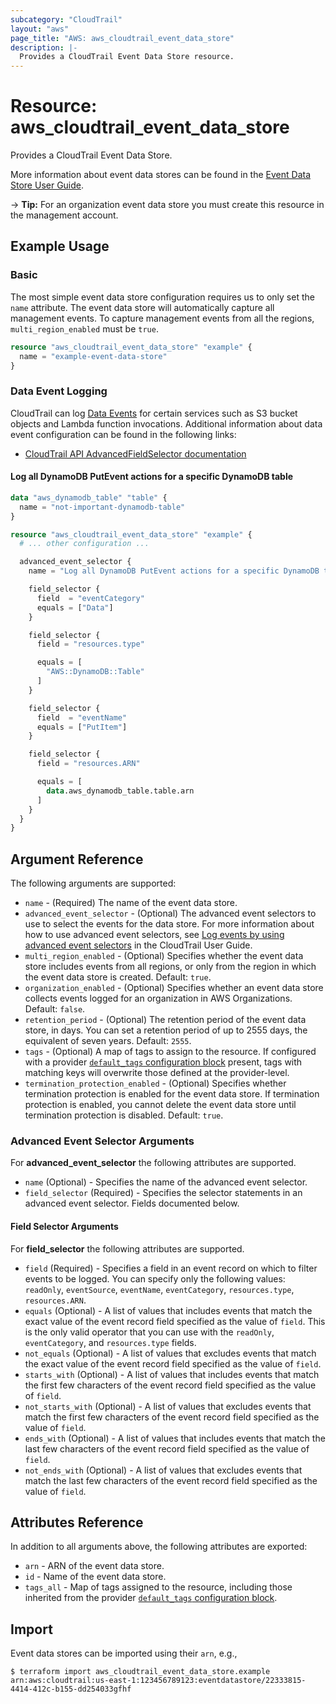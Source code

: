 ```yaml
---
subcategory: "CloudTrail"
layout: "aws"
page_title: "AWS: aws_cloudtrail_event_data_store"
description: |-
  Provides a CloudTrail Event Data Store resource.
---
```


# Resource: aws_cloudtrail_event_data_store

Provides a CloudTrail Event Data Store.

More information about event data stores can be found in the [Event Data Store User Guide](https://docs.aws.amazon.com/awscloudtrail/latest/userguide/query-event-data-store.html).

-> **Tip:** For an organization event data store you must create this resource in the management account.

## Example Usage

### Basic

The most simple event data store configuration requires us to only set the `name` attribute. The event data store will automatically capture all management events. To capture management events from all the regions, `multi_region_enabled` must be `true`.

```terraform
resource "aws_cloudtrail_event_data_store" "example" {
  name = "example-event-data-store"
}
```

### Data Event Logging

CloudTrail can log [Data Events](https://docs.aws.amazon.com/awscloudtrail/latest/userguide/logging-data-events-with-cloudtrail.html) for certain services such as S3 bucket objects and Lambda function invocations. Additional information about data event configuration can be found in the following links:

- [CloudTrail API AdvancedFieldSelector documentation](https://docs.aws.amazon.com/awscloudtrail/latest/APIReference/API_AdvancedFieldSelector.html)

#### Log all DynamoDB PutEvent actions for a specific DynamoDB table

```terraform
data "aws_dynamodb_table" "table" {
  name = "not-important-dynamodb-table"
}

resource "aws_cloudtrail_event_data_store" "example" {
  # ... other configuration ...

  advanced_event_selector {
    name = "Log all DynamoDB PutEvent actions for a specific DynamoDB table"

    field_selector {
      field  = "eventCategory"
      equals = ["Data"]
    }

    field_selector {
      field = "resources.type"

      equals = [
        "AWS::DynamoDB::Table"
      ]
    }

    field_selector {
      field  = "eventName"
      equals = ["PutItem"]
    }

    field_selector {
      field = "resources.ARN"

      equals = [
        data.aws_dynamodb_table.table.arn
      ]
    }
  }
}
```

## Argument Reference

The following arguments are supported:

- `name` - (Required) The name of the event data store.
- `advanced_event_selector` - (Optional) The advanced event selectors to use to select the events for the data store. For more information about how to use advanced event selectors, see [Log events by using advanced event selectors](https://docs.aws.amazon.com/awscloudtrail/latest/userguide/logging-data-events-with-cloudtrail.html#creating-data-event-selectors-advanced) in the CloudTrail User Guide.
- `multi_region_enabled` - (Optional) Specifies whether the event data store includes events from all regions, or only from the region in which the event data store is created. Default: `true`.
- `organization_enabled` - (Optional) Specifies whether an event data store collects events logged for an organization in AWS Organizations. Default: `false`.
- `retention_period` - (Optional) The retention period of the event data store, in days. You can set a retention period of up to 2555 days, the equivalent of seven years. Default: `2555`.
- `tags` - (Optional) A map of tags to assign to the resource. If configured with a provider [`default_tags` configuration block](/docs/providers/aws/index.html#default_tags-configuration-block) present, tags with matching keys will overwrite those defined at the provider-level.
- `termination_protection_enabled` - (Optional) Specifies whether termination protection is enabled for the event data store. If termination protection is enabled, you cannot delete the event data store until termination protection is disabled. Default: `true`.

### Advanced Event Selector Arguments

For **advanced_event_selector** the following attributes are supported.

- `name` (Optional) - Specifies the name of the advanced event selector.
- `field_selector` (Required) - Specifies the selector statements in an advanced event selector. Fields documented below.

#### Field Selector Arguments

For **field_selector** the following attributes are supported.

- `field` (Required) - Specifies a field in an event record on which to filter events to be logged. You can specify only the following values: `readOnly`, `eventSource`, `eventName`, `eventCategory`, `resources.type`, `resources.ARN`.
- `equals` (Optional) - A list of values that includes events that match the exact value of the event record field specified as the value of `field`. This is the only valid operator that you can use with the `readOnly`, `eventCategory`, and `resources.type` fields.
- `not_equals` (Optional) - A list of values that excludes events that match the exact value of the event record field specified as the value of `field`.
- `starts_with` (Optional) - A list of values that includes events that match the first few characters of the event record field specified as the value of `field`.
- `not_starts_with` (Optional) - A list of values that excludes events that match the first few characters of the event record field specified as the value of `field`.
- `ends_with` (Optional) - A list of values that includes events that match the last few characters of the event record field specified as the value of `field`.
- `not_ends_with` (Optional) - A list of values that excludes events that match the last few characters of the event record field specified as the value of `field`.

## Attributes Reference

In addition to all arguments above, the following attributes are exported:

- `arn` - ARN of the event data store.
- `id` - Name of the event data store.
- `tags_all` - Map of tags assigned to the resource, including those inherited from the provider [`default_tags` configuration block](/docs/providers/aws/index.html#default_tags-configuration-block).

## Import

Event data stores can be imported using their `arn`, e.g.,

```
$ terraform import aws_cloudtrail_event_data_store.example arn:aws:cloudtrail:us-east-1:123456789123:eventdatastore/22333815-4414-412c-b155-dd254033gfhf
```
